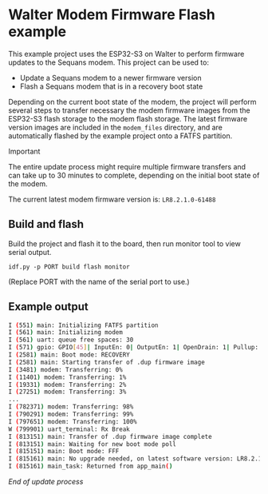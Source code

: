 # Walter Modem Firmware Flash example

This example project uses the ESP32-S3 on Walter to perform firmware updates to the Sequans modem. This project can be used to:

- Update a Sequans modem to a newer firmware version
- Flash a Sequans modem that is in a recovery boot state

Depending on the current boot state of the modem, the project will perform several steps to transfer necessary the modem firmware images from the ESP32-S3 flash storage to the modem flash storage. The latest firmware version images are included in the `modem_files` directory, and are automatically flashed by the example project onto a FATFS partition.

> [!IMPORTANT]
> The entire update process might require multiple firmware transfers and can take up to 30 minutes to complete, depending on the initial boot state of the modem.

The current latest modem firmware version is: `LR8.2.1.0-61488`

## Build and flash

Build the project and flash it to the board, then run monitor tool to view serial output.

```
idf.py -p PORT build flash monitor
```

(Replace PORT with the name of the serial port to use.)

## Example output

```bash
I (551) main: Initializing FATFS partition
I (561) main: Initializing modem
I (561) uart: queue free spaces: 30
I (571) gpio: GPIO[45]| InputEn: 0| OutputEn: 1| OpenDrain: 1| Pullup: 0| Pulldown: 0| Intr:0
I (2581) main: Boot mode: RECOVERY
I (2581) main: Starting transfer of .dup firmware image
I (3481) modem: Transferring: 0%
I (11401) modem: Transferring: 1%
I (19331) modem: Transferring: 2%
I (27251) modem: Transferring: 3%
...
I (782371) modem: Transferring: 98%
I (790291) modem: Transferring: 99%
I (797651) modem: Transferring: 100%
W (799901) uart_terminal: Rx Break
I (813151) main: Transfer of .dup firmware image complete
I (813151) main: Waiting for new boot mode poll
I (815151) main: Boot mode: FFF
I (815161) main: No upgrade needed, on latest software version: LR8.2.1.0-61488
I (815161) main_task: Returned from app_main()
```
_End of update process_